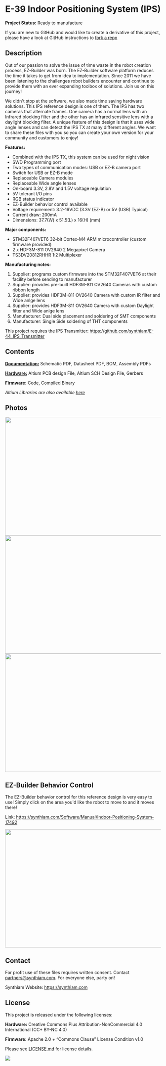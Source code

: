 # E-39 Indoor Positioning System (IPS)

**Project Status:** Ready to manufacture

If you are new to GitHub and would like to create a derivative of this project, please have a look at GitHub instructions to [fork a repo](https://help.github.com/en/articles/fork-a-repo)

## Description

Out of our passion to solve the issue of time waste in the robot creation process, EZ-Builder was born. The EZ-Builder software platform reduces the time it takes to get from idea to implementation. Since 2011 we have been listening to the challenges robot builders encounter and continue to provide them with an ever expanding toolbox of solutions. Join us on this journey!

We didn't stop at the software, we also made time saving hardware solutions. This IPS reference design is one of them. The IPS has two cameras that alternate frames. One camera has a normal lens with an Infrared blocking filter and the other has an infrared sensitive lens with a daylight blocking filter. A unique feature of this design is that it uses wide angle lenses and can detect the IPS TX at many different angles. We want to share these files with you so you can create your own version for your community and customers to enjoy!

**Features:**
- Combined with the IPS TX, this system can be used for night vision
- SWD Programming port
- Two types of communication modes: USB or EZ-B camera port
- Switch for USB or EZ-B mode
- Replaceable Camera modules
- Replaceable Wide angle lenses
- On-board 3.3V, 2.8V and 1.5V voltage regulation
- 5V tolerant I/O pins
- RGB status indicator
- EZ-Builder behavior control available
- Voltage requirement: 3.2-16VDC (3.3V (EZ-B) or 5V (USB) Typical)
- Current draw: 200mA
- Dimensions: 37.7(W) x 51.5(L) x 16(H) (mm)

**Major components:** 
- STM32F407VET6 32-bit Cortex-M4 ARM microcontroller (custom firmware provided)
- 2 x HDF3M-811 OV2640 2 Megapixel Camera
- TS3DV20812RHHR 1:2 Multiplexer

**Manufacturing notes:** 
1. Supplier: programs custom firmware into the STM32F407VET6 at their facility before sending to manufacturer
2. Supplier: provides pre-built HDF3M-811 OV2640 Cameras with custom ribbon length
3. Supplier: provides HDF3M-811 OV2640 Camera with custom IR filter and Wide anlge lens 
4. Supplier: provides HDF3M-811 OV2640 Camera with custom Daylight filter and Wide anlge lens 
5. Manufacturer: Dual side placement and soldering of SMT components
6. Manufacturer: Single Side soldering of THT components

This project requires the IPS Transmitter: https://github.com/synthiam/E-44_IPS_Transmitter

## Contents

[**Documentation:**](https://github.com/synthiam/E-39_Indoor_Positioning_System/tree/master/E-39%20Documentation) Schematic PDF, Datasheet PDF, BOM, Assembly PDFs

[**Hardware:**](https://github.com/synthiam/E-39_Indoor_Positioning_System/tree/master/E-39%20Hardware) Altium PCB design File, Altium SCH Design File, Gerbers

[**Firmware:**](https://github.com/synthiam/E-39_Indoor_Positioning_System/tree/master/E-39%20Firmware) Code, Compiled Binary

*Altium Libraries are also available <a href="https://github.com/synthiam/Synthiam_Altium_Librairies">here</a>*

## Photos

<p align="left">
<img src="https://live.staticflickr.com/65535/46962806124_cfa921f407_k.jpg" width="683" height="383">
<img src="https://live.staticflickr.com/65535/47752093741_de2e21d5d2_k.jpg" width="683" height="383">
<img src="https://live.staticflickr.com/65535/32808700827_8a51697d4c_k.jpg" width="683" height="383"></p>

## EZ-Builder Behavior Control

The EZ-Builder behavior control for this reference design is very easy to use! Simply click on the area you'd like the robot to move to and it moves there! 

Link: https://synthiam.com/Software/Manual/Indoor-Positioning-System-17492

<a href="https://synthiam.com/Software/Manual/Indoor-Positioning-System-17492"><img src="E-39.gif" width="683" height="383"></a>

## Contact

For profit use of these files requires written consent. Contact partners@synthiam.com. For everyone else, party on!

Synthiam Website: https://synthiam.com

## License

This project is released under the following licenses:

**Hardware:** Creative Commons Plus Attribution-NonCommercial 4.0 International (CC+ BY-NC 4.0)

**Firmware:** Apache 2.0 + “Commons Clause” License Condition v1.0

Please see [LICENSE.md](https://github.com/synthiam/E-39_Indoor_Positioning_System/blob/master/LICENSE.md) for license details.

<a href="https://synthiam.com"><img src="https://live.staticflickr.com/65535/47791527651_358dffb302_m.jpg"></a>
